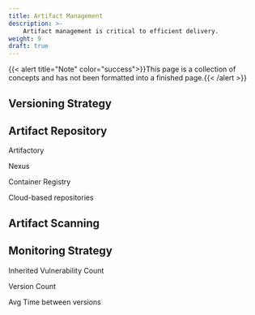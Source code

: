 ```yaml
---
title: Artifact Management
description: >-
    Artifact management is critical to efficient delivery.
weight: 9
draft: true
---
```

{{< alert title="Note" color="success">}}This page is a collection of concepts and has not been formatted into a finished page.{{< /alert >}}


## Versioning Strategy

## Artifact Repository

Artifactory

Nexus

Container Registry

Cloud-based repositories

## Artifact Scanning

## Monitoring Strategy

Inherited Vulnerability Count

Version Count

Avg Time between versions


